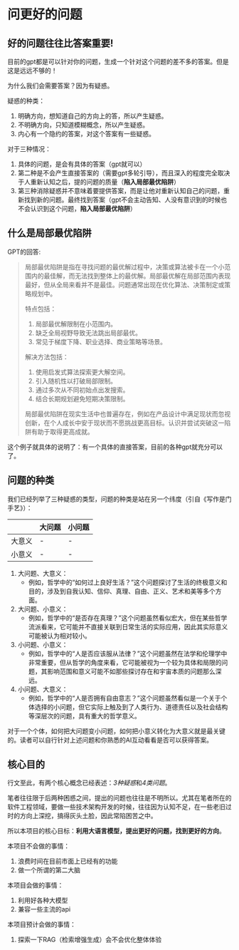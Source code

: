 # 问更好的问题

## 好的问题往往比答案重要!

目前的gpt都是可以针对你的问题，生成一个针对这个问题的差不多的答案。但是这是远远不够的！

为什么我们会需要答案？因为有疑惑。

疑惑的种类：
1. 明确方向，想知道自己的方向上的答，所以产生疑惑。
2. 不明确方向，只知道模糊概念，所以产生疑惑。
3. 内心有一个隐约的答案，对这个答案有一些疑惑。

对于三种情况：
1. 具体的问题，是会有具体的答案（gpt就可以）
2. 第二种是不会产生直接答案的（需要gpt多轮引导），而且深入的程度完全取决于人重新认知之后，提的问题的质量（**陷入局部最优陷阱**）
3. 第三种消除疑惑并不意味着要提供答案，而是让他对重新认知自己的问题，重新找到新的问题。最终找到答案（gpt不会主动告知、人没有意识到的时候也不会认识到这个问题，**陷入局部最优陷阱**）

## 什么是局部最优陷阱

GPT的回答:

> 局部最优陷阱是指在寻找问题的最优解过程中，决策或算法被卡在一个小范围内的最佳解，而无法找到整体上的最优解。局部最优解在局部范围内表现最好，但从全局来看并不是最佳。问题通常出现在优化算法、决策制定或策略规划中。
> 
> 特点包括：
> 1. 局部最优解限制在小范围内。
> 2. 缺乏全局视野导致无法跳出局部最优。
> 3. 常见于梯度下降、职业选择、商业策略等场景。
> 
> 解决方法包括：
> 1. 使用启发式算法探索更大解空间。
> 2. 引入随机性以打破局部限制。
> 3. 通过多次从不同初始点出发搜索。
> 4. 结合长期规划避免短期决策限制。
> 
> 局部最优陷阱在现实生活中也普遍存在，例如在产品设计中满足现状而忽视创新，在个人成长中安于现状而不愿挑战更高目标。认识并尝试突破这一陷阱有助于取得更高成就。

这个例子就具体的说明了：有一个具体的直接答案，目前的各种gpt就充分可以了。

## 问题的种类

我们已经列举了三种疑惑的类型，问题的种类是站在另一个纬度（引自《写作是门手艺》）：

| | 大问题 | 小问题 |
|---|---|---|
| 大意义 | - | - |
| 小意义 | - | - |

1. 大问题、大意义：
   - 例如，哲学中的“如何过上良好生活？”这个问题探讨了生活的终极意义和目的，涉及到自我认知、信仰、真理、自由、正义、艺术和美等多个方面。
2. 大问题、小意义：
   - 例如，哲学中的“是否存在真理？”这个问题虽然看似宏大，但在某些哲学流派看来，它可能并不直接关联到日常生活的实际应用，因此其实际意义可能被认为相对较小。
3. 小问题、小意义：
   - 例如，哲学中的“人是否应该服从法律？”这个问题虽然在法学和伦理学中非常重要，但从哲学的角度来看，它可能被视为一个较为具体和局限的问题，其影响范围和意义可能不如那些探讨存在和宇宙本质的问题那么深远。
4. 小问题、大意义：
   - 例如，哲学中的“人是否拥有自由意志？”这个问题虽然看似是一个关于个体选择的小问题，但它实际上触及到了人类行为、道德责任以及社会结构等深层次的问题，具有重大的哲学意义。

对于一个个体，如何把大问题变小问题，如何把小意义转化为大意义就是最关键的。读者可以自行针对上述问题和你熟悉的AI互动看看是否可以获得答案。

## 核心目的

行文至此，有两个核心概念已经表述：*3种疑惑*和*4类问题*。

笔者往往限于后两种困惑之间，提出的问题也往往是不明所以。尤其在笔者所在的软件工程领域，要做一些技术架构开发的时候，往往因为认知不足，在一些老旧过时的方向上深挖，搞得灰头土脸，因此常陷困苦之中。

所以本项目的核心目标：**利用大语言模型，提出更好的问题，找到更好的方向**。

本项目不会做的事情：
1. 浪费时间在目前市面上已经有的功能
2. 做一个所谓的第二大脑

本项目会做的事情：
1. 利用好各种大模型
2. 兼容一些主流的api

本项目预计会做的事情：
1. 探索一下RAG（检索增强生成）会不会优化整体体验
